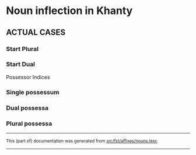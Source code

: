 # Noun inflection in Khanty

## ACTUAL CASES

### Start Plural

### Start Dual

Possessor Indices

### Single possessum

### Dual possessa

### Plural possessa

* * *

<small>This (part of) documentation was generated from [src/fst/affixes/nouns.lexc](https://github.com/giellalt/lang-kca/blob/main/src/fst/affixes/nouns.lexc)</small>

---

